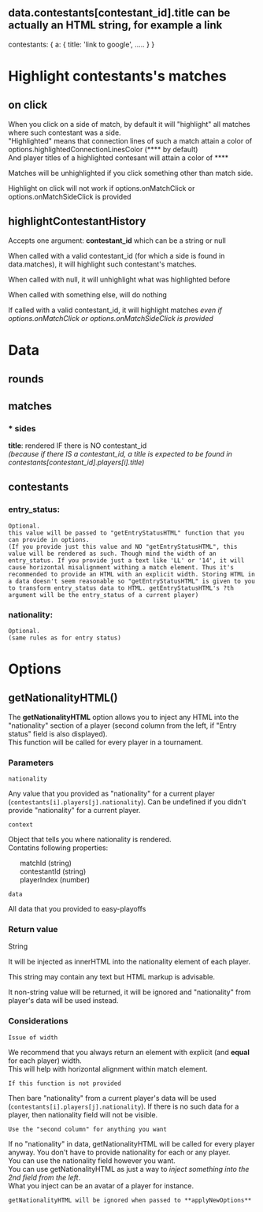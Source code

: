 
## data.contestants[contestant_id].title can be actually an HTML string, for example a link

contestants: {
        a: {
            title: '<a href="http://google.com" style="text-decoration: none">link to google</a>',
            .....
        }
}



# Highlight contestants's matches

## on click

When you click on a side of match, by default it will "highlight" all matches where such contestant was a side.  
"Highlighted" means that connection lines of such a match attain a color of options.highlightedConnectionLinesColor (**** by default)  
And player titles of a highlighted contesant will attain a color of ****

Matches will be unhighlighted if you click something other than match side.

Highlight on click will not work if options.onMatchClick or options.onMatchSideClick is provided


## highlightContestantHistory

Accepts one argument: **contestant_id** which can be a string or null

When called with a valid contestant_id (for which a side is found in data.matches), it will highlight such contestant's matches.

When called with null, it will unhighlight what was highlighted before

When called with something else, will do nothing

If called with a valid contestant_id, it will highlight matches *even if options.onMatchClick or options.onMatchSideClick is provided*


# Data

## rounds

## matches

### * sides

**title**: rendered IF there is NO contestant_id  
*(because if there IS a contestant_id, a title is expected to be found in contestants[contestant_id].players[i].title)*

## contestants

### entry_status:
    Optional.
    this value will be passed to "getEntryStatusHTML" function that you can provide in options.
    (If you provide just this value and NO "getEntryStatusHTML", this value will be rendered as such. Though mind the width of an entry_status. If you provide just a text like 'LL' or '14', it will cause horizontal misalignment withing a match element. Thus it's recommended to provide an HTML with an explicit width. Storing HTML in a data doesn't seem reasonable so "getEntryStatusHTML" is given to you to transform entry_status data to HTML. getEntryStatusHTML's ?th argument will be the entry_status of a current player)
### nationality:
    Optional.
    (same rules as for entry status)




# Options

## getNationalityHTML()

The **getNationalityHTML** option allows you to inject any HTML into the "nationality" section of a player (second column from the left, if "Entry status" field is also displayed).  
This function will be called for every player in a tournament.

### Parameters

`nationality`  

Any value that you provided as "nationality" for a current player (`contestants[i].players[j].nationality`). Can be undefined if you didn't provide "nationality" for a current player.

`context`

Object that tells you where nationality is rendered.  
Contatins following properties:

&nbsp;&nbsp;&nbsp;&nbsp;&nbsp; matchId (string)  
&nbsp;&nbsp;&nbsp;&nbsp;&nbsp; contestantId (string)  
&nbsp;&nbsp;&nbsp;&nbsp;&nbsp; playerIndex (number)

`data`

All data that you provided to easy-playoffs

### Return value

String

It will be injected as innerHTML into the nationality element of each player.

This string may contain any text but HTML markup is advisable.

It non-string value will be returned, it will be ignored and "nationality" from player's data will be used instead.

### Considerations

`Issue of width`

We recommend that you always return an element with explicit (and **equal** for each player) width.  
This will help with horizontal alignment within match element.

`If this function is not provided`

Then bare "nationality" from a current player's data will be used (`contestants[i].players[j].nationality`). If there is no such data for a player, then nationality field will not be visible.

`Use the "second column" for anything you want`

If no "nationality" in data, getNationalityHTML will be called for every player anyway. You don't have to provide nationality for each or any player.  
You can use the nationality field however you want.  
You can use getNationalityHTML as just a way to _inject something into the 2nd field from the left_.  
What you inject can be an avatar of a player for instance.

`getNationalityHTML will be ignored when passed to **applyNewOptions**`